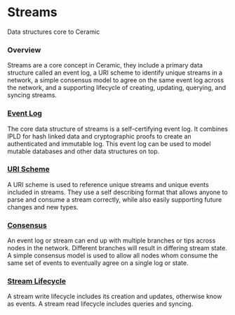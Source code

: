 # Streams

Data structures core to Ceramic

### Overview

Streams are a core concept in Ceramic, they include a primary data structure called an event log, a URI scheme to identify unique streams in a network, a simple consensus model to agree on the same event log across the network, and a supporting lifecycle of creating, updating, querying, and syncing streams. 

### [Event Log](event-log.md)

The core data structure of streams is a self-certifying event log. It combines IPLD for hash linked data and cryptographic proofs to create an authenticated and immutable log. This event log can be used to model mutable databases and other data structures on top.

### [URI Scheme](uri-scheme.md)

A URI scheme is used to reference unique streams and unique events included in streams. They use a self describing format that allows anyone to parse and consume a stream correctly, while also easily supporting future changes and new types. 

### [Consensus](consensus.md)

An event log or stream can end up with multiple branches or tips across nodes in the network. Different branches will result in differing stream state. A simple consensus model is used to allow all nodes whom consume the same set of events to eventually agree on a single log or state. 

### [Stream Lifecycle](lifecycle.md)

A stream write lifecycle includes its creation and updates, otherwise know as events. A stream read lifecycle includes queries and syncing. 